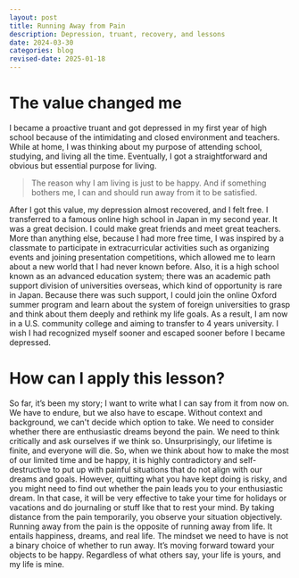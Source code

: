 ```yaml
---
layout: post
title: Running Away from Pain
description: Depression, truant, recovery, and lessons
date: 2024-03-30
categories: blog
revised-date: 2025-01-18
---
```


# The value changed me
I became a proactive truant and got depressed in my first year of high school because of the intimidating and closed environment and teachers. While at home, I was thinking about my purpose of attending school, studying, and living all the time. Eventually, I got a straightforward and obvious but essential purpose for living.

>The reason why I am living is just to be happy. And if something bothers me, I can and should run away from it to be satisfied.

After I got this value, my depression almost recovered, and I felt free. I transferred to a famous online high school in Japan in my second year. It was a great decision. I could make great friends and meet great teachers. More than anything else, because I had more free time, I was inspired by a classmate to participate in extracurricular activities such as organizing events and joining presentation competitions, which allowed me to learn about a new world that I had never known before. Also, it is a high school known as an advanced education system; there was an academic path support division of universities overseas, which kind of opportunity is rare in Japan. Because there was such support, I could join the online Oxford summer program and learn about the system of foreign universities to grasp and think about them deeply and rethink my life goals. As a result, I am now in a U.S. community college and aiming to transfer to 4 years university. I wish I had recognized myself sooner and escaped sooner before I became depressed.

# How can I apply this lesson?
So far, it’s been my story; I want to write what I can say from it from now on. We have to endure, but we also have to escape. Without context and background, we can't decide which option to take. We need to consider whether there are enthusiastic dreams beyond the pain. We need to think critically and ask ourselves if we think so. Unsurprisingly, our lifetime is finite, and everyone will die. So, when we think about how to make the most of our limited 
time and be happy, it is highly contradictory and self-destructive to put up with painful situations that do not align with our dreams and goals. However, quitting what you have kept doing is risky, and you might need to find out whether the pain leads you to your enthusiastic dream. In that case, it will be very effective to take your time for holidays or vacations 
and do journaling or stuff like that to rest your mind. By taking distance from the pain temporarily, you observe your situation objectively. Running away from the pain is the opposite of running away from life. It entails happiness, dreams, and real life. The mindset we need to have is not a binary choice of whether to run away. It’s moving forward toward your objects to be happy. Regardless of what others say, your life is yours, and my life is mine.